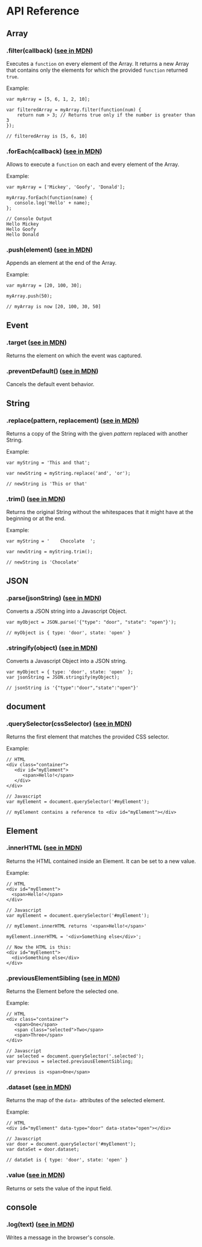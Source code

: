 # API Reference

## Array

### .filter\(callback\) \([see in MDN](https://developer.mozilla.org/en-US/docs/Web/JavaScript/Reference/Global_Objects/Array/filter)\)

Executes a `function` on every element of the Array. It returns a new Array that contains only the elements for which the provided `function` returned `true`.

Example:

```text
var myArray = [5, 6, 1, 2, 10];

var filteredArray = myArray.filter(function(num) {
    return num > 3; // Returns true only if the number is greater than 3
});

// filteredArray is [5, 6, 10]
```

### .forEach\(callback\) \([see in MDN](https://developer.mozilla.org/en-US/docs/Web/JavaScript/Reference/Global_Objects/Array/forEach)\)

Allows to execute a `function` on each and every element of the Array.

Example:

```text
var myArray = ['Mickey', 'Goofy', 'Donald'];

myArray.forEach(function(name) {
   console.log('Hello' + name);
};

// Console Output
Hello Mickey
Hello Goofy
Hello Donald
```

### .push\(element\) \([see in MDN](https://developer.mozilla.org/en-US/docs/Web/JavaScript/Reference/Global_Objects/Array/push)\)

Appends an element at the end of the Array.

Example:

```text
var myArray = [20, 100, 30];

myArray.push(50);

// myArray is now [20, 100, 30, 50]
```

## Event

### .target \([see in MDN](https://developer.mozilla.org/en-US/docs/Web/API/Event/target)\)

Returns the element on which the event was captured.

### .preventDefault\(\) \([see in MDN](https://developer.mozilla.org/en/docs/Web/API/Event/preventDefault)\)

Cancels the default event behavior.

## String

### .replace\(pattern, replacement\) \([see in MDN](https://developer.mozilla.org/en-US/docs/Web/JavaScript/Reference/Global_Objects/String/replace)\)

Returns a copy of the String with the given _pattern_ replaced with another String.

Example:

```text
var myString = 'This and that';

var newString = myString.replace('and', 'or');

// newString is 'This or that'
```

### .trim\(\) \([see in MDN](https://developer.mozilla.org/en-US/docs/Web/JavaScript/Reference/Global_Objects/String/trim)\)

Returns the original String without the whitespaces that it might have at the beginning or at the end.

Example:

```text
var myString = '    Chocolate  ';

var newString = myString.trim();

// newString is 'Chocolate'
```

## JSON

### .parse\(jsonString\) \([see in MDN](https://developer.mozilla.org/en-US/docs/Web/JavaScript/Reference/Global_Objects/JSON/parse)\)

Converts a JSON string into a Javascript Object.

```text
var myObject = JSON.parse('{"type": "door", "state": "open"}');

// myObject is { type: 'door', state: 'open' }
```

### .stringify\(object\) \([see in MDN](https://developer.mozilla.org/en-US/docs/Web/JavaScript/Reference/Global_Objects/JSON/stringify)\)

Converts a Javascript Object into a JSON string.

```text
var myObject = { type: 'door', state: 'open' };
var jsonString = JSON.stringify(myObject);

// jsonString is '{"type":"door","state":"open"}'
```

## document

### .querySelector\(cssSelector\) \([see in MDN](https://developer.mozilla.org/en-US/docs/Web/API/Document/querySelector)\)

Returns the first element that matches the provided CSS selector.

Example:

```text
// HTML
<div class="container">
   <div id="myElement">
      <span>Hello!</span>
   </div>
</div>

// Javascript
var myElement = document.querySelector('#myElement');

// myElement contains a reference to <div id="myElement"></div>
```

## Element

### .innerHTML \([see in MDN](https://developer.mozilla.org/en-US/docs/Web/API/Element/innerHTML)\)

Returns the HTML contained inside an Element. It can be set to a new value.

Example:

```text
// HTML
<div id="myElement">
  <span>Hello!</span>
</div>

// Javascript
var myElement = document.querySelector('#myElement');

// myElement.innerHTML returns '<span>Hello!</span>'

myElement.innerHTML = '<div>Something else</div>';

// Now the HTML is this:
<div id="myElement">
  <div>Something else</div>
</div>
```

### .previousElementSibling \([see in MDN](https://developer.mozilla.org/en-US/docs/Web/API/NonDocumentTypeChildNode/previousElementSibling)\)

Returns the Element before the selected one.

Example:

```text
// HTML
<div class="container">
   <span>One</span>
   <span class="selected">Two</span>
   <span>Three</span>
</div>

// Javascript
var selected = document.querySelector('.selected');
var previous = selected.previousElementSibling;

// previous is <span>One</span>
```

### .dataset \([see in MDN](https://developer.mozilla.org/en-US/docs/Web/API/HTMLElement/dataset)\)

Returns the map of the `data-` attributes of the selected element.

Example:

```text
// HTML
<div id="myElement" data-type="door" data-state="open"></div>

// Javascript
var door = document.querySelector('#myElement');
var dataSet = door.dataset;

// dataSet is { type: 'door', state: 'open' }
```

### .value \([see in MDN](https://developer.mozilla.org/en-US/docs/Web/HTML/Element/input)\)

Returns or sets the value of the input field.

## console

### .log\(text\) \([see in MDN](https://developer.mozilla.org/en-US/docs/Web/API/Console/log)\)

Writes a message in the browser's console.

